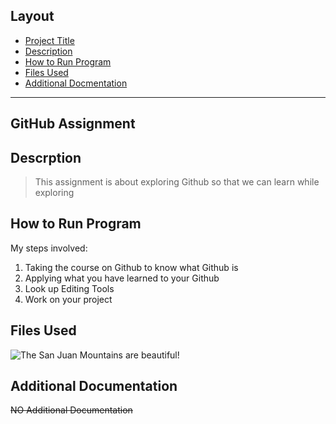 ## Layout

- [Project Title]("#heading-ids")
- [Description]("#heading-ids")
- [How to Run Program]("#heading-ids")
- [Files Used]("#heading-ids")
- [Additional Docmentation]("#heading-ids")
___

## GitHub Assignment 

## Descrption
> This assignment is about exploring Github so that we can learn while exploring

## How to Run Program
My steps involved: 
1. Taking the course on Github to know what Github is
2. Applying what you have learned to your Github
3. Look up Editing Tools
4. Work on your project 

## Files Used
![The San Juan Mountains are beautiful!](https://th.bing.com/th/id/R.c963626c145ea660ba7ceee666789c0a?rik=NRpiTfQnHsC8XQ&pid=ImgRaw&r=0)

## Additional Documentation
~~NO Additional Documentation~~

